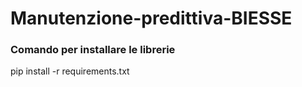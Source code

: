 # Manutenzione-predittiva-BIESSE

### Comando per installare le librerie
pip install -r requirements.txt
